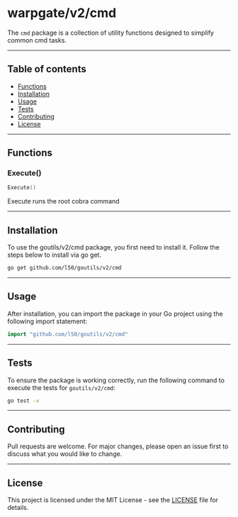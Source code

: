 # warpgate/v2/cmd

The `cmd` package is a collection of utility functions
designed to simplify common cmd tasks.

---

## Table of contents

- [Functions](#functions)
- [Installation](#installation)
- [Usage](#usage)
- [Tests](#tests)
- [Contributing](#contributing)
- [License](#license)

---

## Functions

### Execute()

```go
Execute()
```

Execute runs the root cobra command

---

## Installation

To use the goutils/v2/cmd package, you first need to install it.
Follow the steps below to install via go get.

```bash
go get github.com/l50/goutils/v2/cmd
```

---

## Usage

After installation, you can import the package in your Go project
using the following import statement:

```go
import "github.com/l50/goutils/v2/cmd"
```

---

## Tests

To ensure the package is working correctly, run the following
command to execute the tests for `goutils/v2/cmd`:

```bash
go test -v
```

---

## Contributing

Pull requests are welcome. For major changes,
please open an issue first to discuss what
you would like to change.

---

## License

This project is licensed under the MIT
License - see the [LICENSE](../LICENSE)
file for details.
